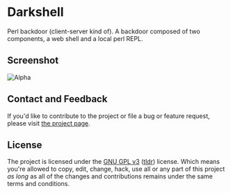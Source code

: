 Darkshell
==========

Perl backdoor (client-server kind of). A backdoor composed of two components, a web shell and a local perl REPL.

## Screenshot
![Alpha](https://github.com/asphxia/darkshell/blob/master/docs/screenshot.png?raw=true)

## Contact and Feedback

If you'd like to contribute to the project or file a bug or feature request, please visit [the project page][1].

## License

The project is licensed under the [GNU GPL v3][2] ([tldr][3]) license. Which means you're allowed to copy, edit, change, hack, use all or any part of this project *as long* as all of the changes and contributions remains under the same terms and conditions.

  [1]: https://github.com/desyncr/darkshell/
  [2]: http://www.gnu.org/licenses/gpl.html
  [3]: http://www.tldrlegal.com/license/gnu-general-public-license-v3-(gpl-3)

